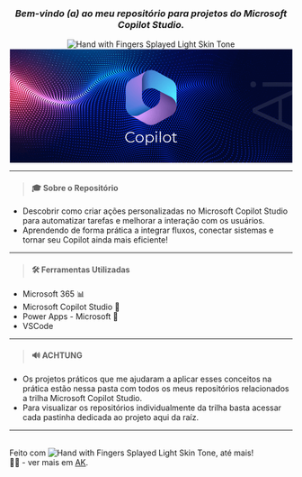 <div align='center'>

### <i> Bem-vindo (a) ao meu repositório para projetos do Microsoft Copilot Studio. </i>

<img src="https://raw.githubusercontent.com/Tarikul-Islam-Anik/Animated-Fluent-Emojis/master/Emojis/Smilies/Winking%20Face%20with%20Tongue.png" alt="Hand with Fingers Splayed Light Skin Tone" width="25" height="25" />

<br/>

<img width="1000" align="center" src="./01-Microsoft-AI-for-Tech-Copilot-Studio/img/Banner-Copilot.png">

<br/>

---

</div>

> #### 🎓 Sobre o Repositório

- Descobrir como criar ações personalizadas no Microsoft Copilot Studio para automatizar tarefas e melhorar a interação com os usuários.
- Aprendendo de forma prática a integrar fluxos, conectar sistemas e tornar seu Copilot ainda mais eficiente!

---

> #### 🛠️ Ferramentas Utilizadas

- Microsoft 365 📊
- Microsoft Copilot Studio 🤖
- Power Apps - Microsoft 🤖
- VSCode

---

> #### 🔊 ACHTUNG

- Os projetos práticos que me ajudaram a aplicar esses conceitos na prática estão nessa pasta com todos os meus repositórios relacionados a trilha Microsoft Copilot Studio.
- Para visualizar os repositórios individualmente da trilha basta acessar cada pastinha dedicada ao projeto aqui da raíz.

---

<br/>
Feito com <img src="https://raw.githubusercontent.com/Tarikul-Islam-Anik/Animated-Fluent-Emojis/master/Emojis/Smilies/Yellow%20Heart.png" alt="Hand with Fingers Splayed Light Skin Tone" width="25" height="25" />, até mais!

<div align="left">👧🏽 - ver mais em <a href="https://github.com/angelicakadja">AK</a>.</div>
